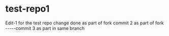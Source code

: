 # test-repo1
Edit-1 for the test repo
change done as part of fork
commit 2 as part of fork
-----commit 3 as part in same branch
